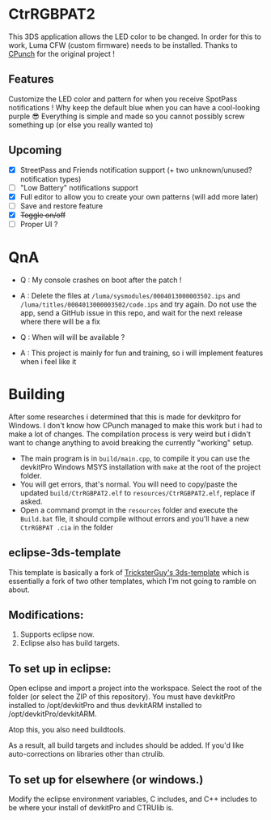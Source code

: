 # CtrRGBPAT2
This 3DS application allows the LED color to be changed. In order for this to work, Luma CFW (custom firmware) needs to be installed.
Thanks to [CPunch](https://github.com/CPunch/CtrRGBPATTY/) for the original project !

## Features
Customize the LED color and pattern for when you receive SpotPass notifications ! Why keep the default blue when you can have a cool-looking purple 😎
Everything is simple and made so you cannot possibly screw something up (or else you really wanted to)

## Upcoming
- [x] StreetPass and Friends notification support (+ two unknown/unused? notification types)
- [ ] "Low Battery" notifications support
- [x] Full editor to allow you to create your own patterns (will add more later)
- [ ] Save and restore feature
- [x] ~~Toggle on/off~~
- [ ] Proper UI ?

# QnA
- Q : My console crashes on boot after the patch !
 - A : Delete the files at `/luma/sysmodules/0004013000003502.ips` and `/luma/titles/0004013000003502/code.ips` and try again. Do not use the app, send a GitHub issue in this repo, and wait for the next release where there will be a fix 

- Q : When will <insert feature> will be available ?
 - A : This project is mainly for fun and training, so i will implement features when i feel like it

# Building
After some researches i determined that this is made for devkitpro for Windows. I don't know how CPunch managed to make this work but i had to make a lot of changes. 
The compilation process is very weird but i didn't want to change anything to avoid breaking the currently "working" setup. 
- The main program is in `build/main.cpp`, to compile it you can use the devkitPro Windows MSYS installation with `make` at the root of the project folder. 
- You will get errors, that's normal. You will need to copy/paste the updated `build/CtrRGBPAT2.elf` to `resources/CtrRGBPAT2.elf`, replace if asked. 
- Open a command prompt in the `resources` folder and execute the `Build.bat` file, it should compile without errors and you'll have a new `CtrRGBPAT
.cia` in the folder

## eclipse-3ds-template
This template is basically a fork of [TricksterGuy's 3ds-template](https://github.com/TricksterGuy/3ds-template) which is essentially a fork of two other templates, which I'm not going to ramble on about.

## Modifications:
1) Supports eclipse now.
2) Eclipse also has build targets.

## To set up in eclipse:
Open eclipse and import a project into the workspace. Select the root of the folder (or select the ZIP of this repository). You must have devkitPro installed to /opt/devkitPro and thus devkitARM installed to /opt/devkitPro/devkitARM.

Atop this, you also need buildtools.

As a result, all build targets and includes should be added. If you'd like auto-corrections on libraries other than ctrulib.

## To set up for elsewhere (or windows.)
Modify the eclipse environment variables, C includes, and C++ includes to be where your install of devkitPro and CTRUlib is.
